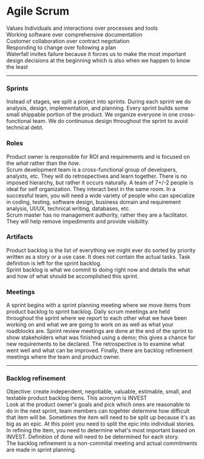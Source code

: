 # Agile Scrum
Values Individuals and interactions over processes and tools  
Working software over comprehensive documentation  
Customer collaboration over contract negotiation  
Responding to change over following a plan  
Waterfall invites failure because it forces us to make the most important design decisions at the beginning which is also when we happen to know the least  

---

### Sprints
Instead of stages, we split a project into sprints. During each sprint we do analysis, design, implementation, and planning. Every sprint builds some small shippable portion of the product. We organize everyone in one cross-functional team. We do continuous design throughout the sprint to avoid technical debt. 

### Roles
Product owner is responsible for ROI and requirements and is focused on the *what* rather than the *how*.  
Scrum development team is a cross-functional group of developers, analysts, etc. They will do retrospectives and learn together. There is no imposed hierarchy, but rather it occurs naturally. A team of 7+/-2 people is ideal for self organization. They interact best in the same room. In a successful team, you will need a wide variety of people who can specialize in coding, testing, software design, business domain and requirement analysis, UI/UX, technical writing, databases, etc.   
Scrum master has no management authority, rather they are a facilitator. They will help remove impediments and provide visibility. 

### Artifacts
Product backlog is the list of everything we might ever do sorted by priority written as a story or a use case. It does not contain the actual tasks. Task definition is left for the sprint backlog.  
Sprint backlog is what we commit to doing right now and details the what and how of what should be accomplished this sprint.  

### Meetings
A sprint begins with a sprint planning meeting where we move items from product backlog to sprint backlog. Daily scrum meetings are held throughout the sprint where we report to each other what we have been working on and what we are going to work on as well as what your roadblocks are. Sprint review meetings are done at the end of the sprint to show stakeholders what was finished using a demo; this gives a chance for new requirements to be declared. The retrospective is to examine what went well and what can be improved. Finally, there are backlog refinement meetings where the team and product owner.

---

### Backlog refinement
Objective: create independent, negotiable, valuable, estimable, small, and testable product backlog items. This acronym is INVEST  
Look at the product owner's goals and pick which ones are reasonable to do in the next sprint, team members can togehter determine how difficult that item will be. Sometimes the item will need to be split up because it's as big as an epic. At this point you need to split the epic into individual stories.  
In refining the item, you need to determine what's most important based on INVEST. Definition of done will need to be determined for each story.  
The backlog refinement is a non-commital meeting and actual commitments are made in sprint planning. 
